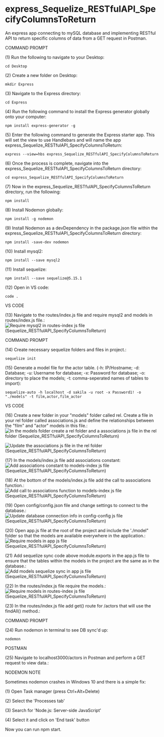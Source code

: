 # express_Sequelize_RESTfulAPI_SpecifyColumnsToReturn
An express app connecting to mySQL database and implementing RESTful API to return specific columns of data from a GET request in Postman.

COMMAND PROMPT

(1) Run the following to navigate to your Desktop: 

    cd Desktop

(2) Create a new folder on Desktop: 

    mkdir Express

(3) Navigate to the Express directory: 

    cd Express

(4) Run the following command to install the Express generator globally onto your computer: 

    npm install express-generator -g

(5) Enter the following command to generate the Express starter app. This will set the view to use Handlebars and will name the app express_Sequelize_RESTfulAPI_SpecifyColumnsToReturn: 

    express --view=hbs express_Sequelize_RESTfulAPI_SpecifyColumnsToReturn

(6) Once the process is complete, navigate into the express_Sequelize_RESTfulAPI_SpecifyColumnsToReturn directory: 

    cd express_Sequelize_RESTfulAPI_SpecifyColumnsToReturn
    
(7) Now in the express_Sequelize_RESTfulAPI_SpecifyColumnsToReturn directory, run the following: 

    npm install

(8) Install Nodemon globally: 

    npm install -g nodemon
    
(9) Install Nodemon as a devDependency in the package.json file within the express_Sequelize_RESTfulAPI_SpecifyColumnsToReturn directory:

    npm install -save-dev nodemon
    
(10) Install mysql2:

    npm install --save mysql2

(11) Install sequelize: 

    npm install --save sequelize@5.15.1

(12) Open in VS code:

    code . 


VS CODE

(13) Navigate to the routes/index.js file and require mysql2 and models in routes/index.js file.: ![Require mysql2 in routes-index js file (Sequelize_RESTfulAPI_SpecifyColumnsToReturn)](https://user-images.githubusercontent.com/35668707/70379820-fe46c780-18ff-11ea-814c-f85084322ee7.JPG)

COMMAND PROMPT

(14) Create necessary sequelize folders and files in project.:

    sequelize init

(15)  Generate a model file for the actor table. (-h: IP/Hostname; -d: Database; -u: Username for database; -x: Password for database; -o: directory to place the models; -t: comma-seperated names of tables to import):  

    sequelize-auto -h localhost -d sakila -u root -x Password1! -o "./models" -t film,actor,film_actor
    
VS CODE

(16) Create a new folder in your "models" folder called rel. Create a file in your rel folder called associations.js and define the relationships between the "film" and "actor" models in this file.: ![In the models folder create a rel folder and a associations js file in the rel folder (Sequelize_RESTfulAPI_SpecifyColumnsToReturn)](https://user-images.githubusercontent.com/35668707/70379828-2a624880-1900-11ea-94e2-66901444b01a.JPG)

![Update the associations js file in the rel folder (Sequelize_RESTfulAPI_SpecifyColumnsToReturn)](https://user-images.githubusercontent.com/35668707/70379856-5da4d780-1900-11ea-90d2-a7f3fc505923.JPG)

(17) In the models/index.js file add associations constant: ![Add associations constant to models-index js file (Sequelize_RESTfulAPI_SpecifyColumnsToReturn)](https://user-images.githubusercontent.com/35668707/70379868-8cbb4900-1900-11ea-98c9-7b75bad153f7.JPG)

(18) At the bottom of the models/index.js file add the call to associations function.: ![Add call to associations function to models-index js file (Sequelize_RESTfulAPI_SpecifyColumnsToReturn)](https://user-images.githubusercontent.com/35668707/70379877-ae1c3500-1900-11ea-9830-4bf67485b816.JPG)

(19) Open config/config.json file and change settings to connect to the database.: ![Update database connection info in config-config js file (Sequelize_RESTfulAPI_SpecifyColumnsToReturn)](https://user-images.githubusercontent.com/35668707/70379882-d310a800-1900-11ea-8817-8e6e03a64854.JPG)

(20) Open app.js file at the root of the project and include the './model" folder so that the models are available everywhere in the application.: ![Require models in app js file (Sequelize_RESTfulAPI_SpecifyColumnsToReturn)](https://user-images.githubusercontent.com/35668707/70379891-2551c900-1901-11ea-869a-4ce3d7feba0a.JPG)

(21) Add sequelize sync code above module.exports in the app.js file to ensure that the tables within the models in the project are the same as in the database.: ![Add models sequelize sync in app js file (Sequelize_RESTfulAPI_SpecifyColumnsToReturn)](https://user-images.githubusercontent.com/35668707/70379906-62b65680-1901-11ea-9447-729b168b99a3.JPG)

(22) In the routes/index.js file require the models.: ![Require models in routes-index js file (Sequelize_RESTfulAPI_SpecifyColumnsToReturn)](https://user-images.githubusercontent.com/35668707/70379920-92655e80-1901-11ea-9bbf-57412758171c.JPG)

(23) In the routes/index.js file add get() route for /actors that will use the findAll() method.: 

COMMAND PROMPT

(24) Run nodemon in terminal to see DB sync'd up: 

    nodemon

POSTMAN

(25) Navigate to localhost3000/actors in Postman and perform a GET request to view data.: 

NODEMON NOTE

Sometimes nodemon crashes in Windows 10 and there is a simple fix:

(1) Open Task manager (press Ctrl+Alt+Delete)

(2) Select the 'Processes tab'

(3) Search for 'Node.js: Server-side JavaScript'

(4) Select it and click on 'End task' button

Now you can run npm start.
